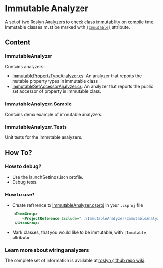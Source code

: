 # Immutable Analyzer

A set of two Roslyn Analyzers to check class immutability on compile time.   
Immutable classes must be marked with [`[Immutable]`](ImmutableAttribute.cs) attribute.

## Content
### ImmutableAnalyzer
Contains analyzers:
- [ImmutablePropertyTypeAnalyzer.cs](Analyzers/ImmutablePropertyTypeAnalyzer.cs): An analyzer that reports the mutable property types in immutable class.
- [ImmutableSetAccessorAnalyzer.cs](Analyzers/ImmutableSetAccessorAnalyzer.cs): An analyzer that reports the public set accessor of property in immutable class.

### ImmutableAnalyzer.Sample
Contains demo example of immutable analyzers.

### ImmutableAnalyzer.Tests
Unit tests for the immutable analyzers.

## How To?
### How to debug?
- Use the [launchSettings.json](Properties/launchSettings.json) profile.
- Debug tests.

### How to use?
- Create reference to [ImmutableAnalyzer.csproj](ImmutableAnalyzer.csproj) in your `.csproj` file
```xml
    <ItemGroup>
        <ProjectReference Include="..\ImmutableAnalyzer\ImmutableAnalyzer.csproj" OutputItemType="Analyzer" ReferenceOutputAssembly="true" />
    </ItemGroup>
```
- Mark classes, that you would like to be immutable, with `[Immutable]` attribute

### Learn more about wiring analyzers
The complete set of information is available at [roslyn github repo wiki](https://github.com/dotnet/roslyn/blob/main/docs/wiki/README.md).
